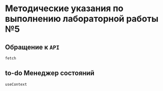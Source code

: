 # Методические указания по выполнению лабораторной работы №5

## Обращение к `API`
`fetch`

## to-do Менеджер состояний
`useContext`


